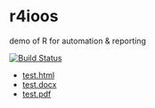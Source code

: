 # r4ioos
demo of R for automation & reporting

[![Build Status](https://travis-ci.org/bbest/r4ioos.svg?branch=master)](https://travis-ci.org/bbest/r4ioos)

- [test.html](test.html)
- [test.docx](test.docx)
- [test.pdf](test.pdf)
